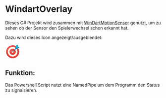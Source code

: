 # WindartOverlay

Dieses C# Projekt wird zusammen mit [WinDartMotionSensor](https://github.com/bawe/WinDartMotionSensor) genutzt, um zu sehen ob der Sensor den Spielerwechsel schon erkannt hat.

Dazu wird dieses Icon angezeigt/ausgeblendet:

![dart](./dart48x48.png)

## Funktion:

Das Powershell Script nutzt eine NamedPipe um dem Programm den Status zu signaisieren.
